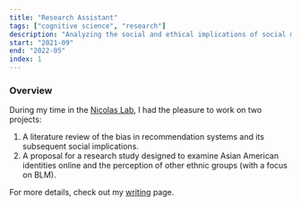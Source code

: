 ```yaml
---
title: "Research Assistant"
tags: ["cognitive science", "research"]
description: "Analyzing the social and ethical implications of social media."
start: "2021-09"
end: "2022-05"
index: 1
---
```


### Overview

During my time in the <a href="https://www.nicolaslab.org/">Nicolas Lab</a>, I had the pleasure to work on two projects:

1. A literature review of the bias in recommendation systems and its subsequent social implications.
2. A proposal for a research study designed to examine Asian American identities online and the perception of other ethnic groups (with a focus on BLM).

For more details, check out my <a href="https://samanthallee.me/projects/writing/">writing</a> page.
